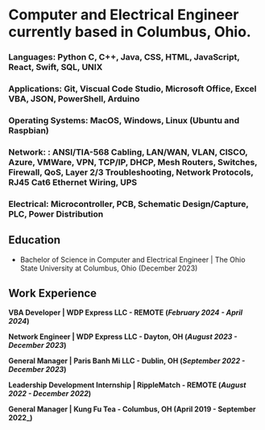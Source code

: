 # Computer and Electrical Engineer currently based in Columbus, Ohio.

### Languages: Python C, C++, Java, CSS, HTML, JavaScript, React, Swift, SQL, UNIX
### Applications: Git, Viscual Code Studio, Microsoft Office, Excel VBA, JSON, PowerShell, Arduino
### Operating Systems: MacOS, Windows, Linux (Ubuntu and Raspbian)
### Network: : ANSI/TIA-568 Cabling, LAN/WAN, VLAN, CISCO, Azure, VMWare, VPN, TCP/IP, DHCP, Mesh Routers, Switches, Firewall, QoS, Layer 2/3 Troubleshooting, Network Protocols, RJ45 Cat6 Ethernet Wiring, UPS
### Electrical: Microcontroller, PCB, Schematic Design/Capture, PLC, Power Distribution

## Education
  - Bachelor of Science in Computer and Electrical Engineer | The Ohio State University at Columbus, Ohio (December 2023)

## Work Experience
**VBA Developer | WDP Express LLC - REMOTE (_February 2024 - April 2024_)**

**Network Engineer | WDP Express LLC - Dayton, OH (_August 2023 - December 2023_)**

**General Manager | Paris Banh Mi LLC - Dublin, OH (_September 2022 - December 2023_)**

**Leadership Development Internship | RippleMatch - REMOTE (_August 2022 - December 2022_)**

**General Manager | Kung Fu Tea - Columbus, OH (April 2019 - September 2022_)**
